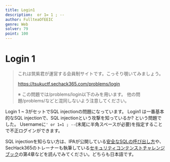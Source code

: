 ```yaml
---
title: Login1
description:  or 1= 1 ; --
author: FullteaOfEEIC
genre: Web
solver: 79
point: 100
---
```


# Login 1

> これは筑紫君が運営する会員制サイトです。こっそり覗いてみましょう。
>
> https://tsukuctf.sechack365.com/problems/login
>
> ※ この問題では/problems/login以下のみを用います。 他の問題/problems/<name>などと混同しないよう注意してください。

Login 1 ~ 3がセットでSQL injectionの問題になっています。
Login1 は一番基本的なSQL injectionで、SQL injectionという攻撃を知っているか? という問題でした。
Usernameに``` ' or 1=1 ; -- ```(末尾に半角スペースが必要)を指定することで不正ログインができます。

SQL injectionを知らない方は、IPAが公開している[安全なSQLの呼び出し方](https://www.ipa.go.jp/files/000017320.pdf)や、SecHack365のトレーナーも執筆している[セキュリティコンテンストチャレンジブック](https://book.mynavi.jp/ec/products/detail/id=42421)の第4章などを読んでみてください。どちらも日本語です。